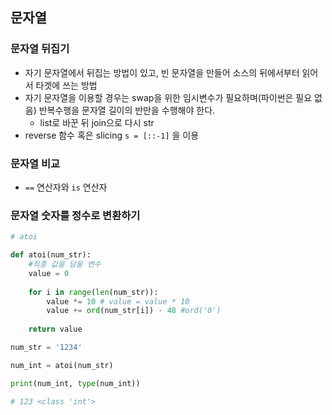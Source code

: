 ## 문자열

### 문자열 뒤집기

- 자기 문자열에서 뒤집는 방법이 있고, 빈 문자열을 만들어 소스의 뒤에서부터 읽어서 타겟에 쓰는 방법
- 자기 문자열을 이용할 경우는 swap을 위한 임시변수가 필요하며(파이썬은 필요 없음) 반복수행을 문자열 길이의 반만을 수행해야 한다.
  - list로 바꾼 뒤 join으로 다시 str
- reverse 함수 혹은 slicing `s = [::-1]` 을 이용



### 문자열 비교

- `==` 연산자와 `is` 연산자



### 문자열 숫자를 정수로 변환하기

```python
# atoi

def atoi(num_str):
    #최종 값을 담을 변수
    value = 0
	
    for i in range(len(num_str)):
        value *= 10 # value = value * 10
        value += ord(num_str[i]) - 48 #ord('0')
    
    return value

num_str = '1234'

num_int = atoi(num_str)

print(num_int, type(num_int))

# 123 <class 'int'>
```